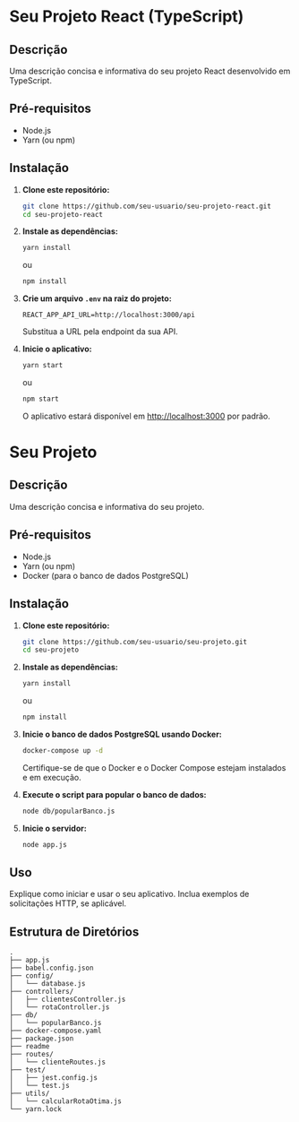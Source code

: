 # Seu Projeto React (TypeScript)

## Descrição
Uma descrição concisa e informativa do seu projeto React desenvolvido em TypeScript.

## Pré-requisitos
- Node.js
- Yarn (ou npm)

## Instalação
1. **Clone este repositório:**

    ```bash
    git clone https://github.com/seu-usuario/seu-projeto-react.git
    cd seu-projeto-react
    ```

2. **Instale as dependências:**

    ```bash
    yarn install
    ```

    ou

    ```bash
    npm install
    ```

3. **Crie um arquivo `.env` na raiz do projeto:**

    ```plaintext
    REACT_APP_API_URL=http://localhost:3000/api
    ```

    Substitua a URL pela endpoint da sua API.

4. **Inicie o aplicativo:**

    ```bash
    yarn start
    ```

    ou

    ```bash
    npm start
    ```

    O aplicativo estará disponível em [http://localhost:3000](http://localhost:3000) por padrão.

# Seu Projeto

## Descrição

Uma descrição concisa e informativa do seu projeto.

## Pré-requisitos

- Node.js
- Yarn (ou npm)
- Docker (para o banco de dados PostgreSQL)

## Instalação

1. **Clone este repositório:**

    ```bash
    git clone https://github.com/seu-usuario/seu-projeto.git
    cd seu-projeto
    ```

2. **Instale as dependências:**

    ```bash
    yarn install
    ```

    ou

    ```bash
    npm install
    ```

3. **Inicie o banco de dados PostgreSQL usando Docker:**

    ```bash
    docker-compose up -d
    ```

   Certifique-se de que o Docker e o Docker Compose estejam instalados e em execução.

4. **Execute o script para popular o banco de dados:**

    ```bash
    node db/popularBanco.js
    ```

5. **Inicie o servidor:**

    ```bash
    node app.js
    ```

## Uso

Explique como iniciar e usar o seu aplicativo. Inclua exemplos de solicitações HTTP, se aplicável.

## Estrutura de Diretórios

```plaintext
.
├── app.js
├── babel.config.json
├── config/
│   └── database.js
├── controllers/
│   ├── clientesController.js
│   └── rotaController.js
├── db/
│   └── popularBanco.js
├── docker-compose.yaml
├── package.json
├── readme
├── routes/
│   └── clienteRoutes.js
├── test/
│   ├── jest.config.js
│   └── test.js
├── utils/
│   └── calcularRotaOtima.js
└── yarn.lock
